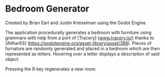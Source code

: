 # Bedroom Generator

Created by Brian Earl and Justin Kreiselman using the Godot Engine.

The application procedurally generates a bedroom with furniture using grammars with help from a port of [Tracery] (www.tracery.io/) thanks to [Althar93] (https://godotengine.org/asset-library/asset/388).
Pieces of furnature are randomly generated and placed in a bedroom which are then represented as letters.
Hovering over a letter displays a description of said object. 

Pressing the R key regenerates a new room.